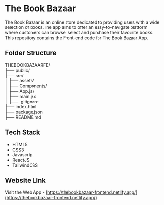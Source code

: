 # The Book Bazaar 
The Book Bazaar is an online store dedicated to providing users with a wide selection of books.The app aims to offer an easy-to-navigate platform where customers can browse, select and purchase their favourite books. This repository contains the Front-end code for The Book Bazaar App.


## Folder Structure

THEBOOKBAZAARFE/   
├── public/   
├── src/   
│ ├── assets/   
│ ├── Components/   
│ ├── App.jsx   
│ ├── main.jsx   
│
├── .gitignore   
├── index.html   
├── package.json   
├── README.md   


## Tech Stack

- HTML5
- CSS3
- Javascript
- ReactJS
- TailwindCSS


## Website Link

Visit the Web App - [https://thebookbazaar-frontend.netlify.app/](https://thebookbazaar-frontend.netlify.app/)
